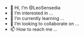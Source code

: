 - 👋 Hi, I’m @LeoSensedia
- 👀 I’m interested in ...
- 🌱 I’m currently learning ...
- 💞️ I’m looking to collaborate on ...
- 📫 How to reach me ...

<!---
LeoSensedia/LeoSensedia is a ✨ special ✨ repository because its `README.md` (this file) appears on your GitHub profile.
You can click the Preview link to take a look at your changes.
--->
